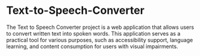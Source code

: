 # Text-to-Speech-Converter
The Text to Speech Converter project is a web application that allows users to convert written text into spoken words. This application serves as a practical tool for various purposes, such as accessibility support, language learning, and content consumption for users with visual impairments.

